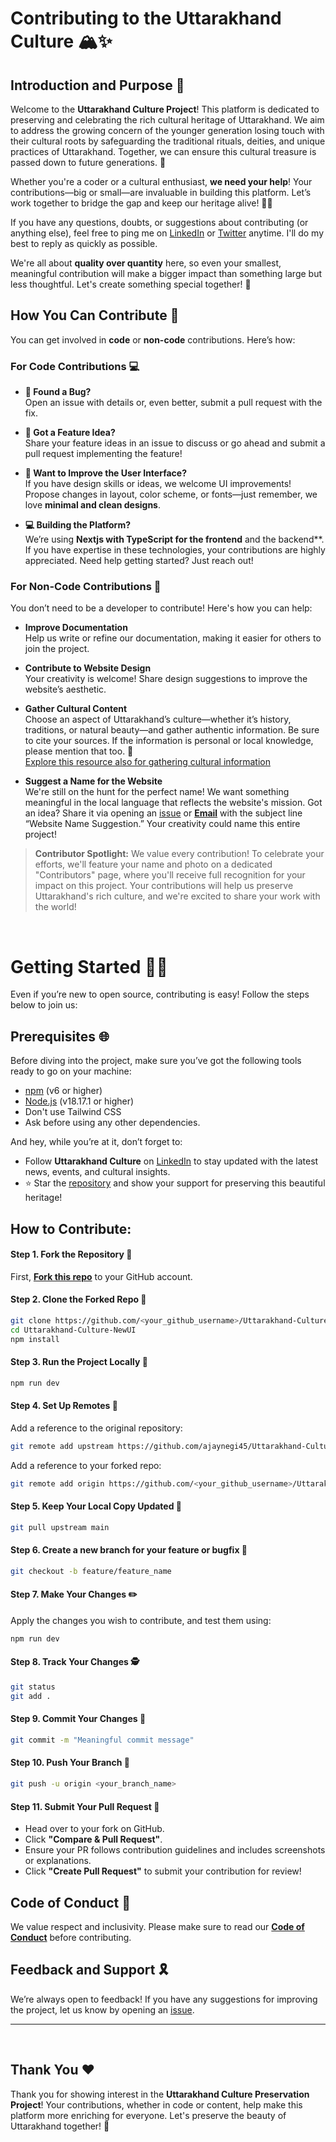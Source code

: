 # Contributing to the Uttarakhand Culture 🏔️✨

## Introduction and Purpose 🌟

Welcome to the **Uttarakhand Culture Project**! This platform is dedicated to preserving and celebrating the rich cultural heritage of Uttarakhand. We aim to address the growing concern of the younger generation losing touch with their cultural roots by safeguarding the traditional rituals, deities, and unique practices of Uttarakhand. Together, we can ensure this cultural treasure is passed down to future generations. 🌿

Whether you're a coder or a cultural enthusiast, **we need your help**! Your contributions—big or small—are invaluable in building this platform. Let’s work together to bridge the gap and keep our heritage alive! 🌱✨

If you have any questions, doubts, or suggestions about contributing (or anything else), feel free to ping me on [LinkedIn](https://www.linkedin.com/in/ajaynegi45/) or [Twitter](https://x.com/ajaynegi45) anytime. I'll do my best to reply as quickly as possible. 

We're all about **quality over quantity** here, so even your smallest, meaningful contribution will make a bigger impact than something large but less thoughtful. Let's create something special together! 🙌

## How You Can Contribute 👀

You can get involved in **code** or **non-code** contributions. Here’s how:

### For Code Contributions 💻

- **🐞 Found a Bug?**  
  Open an issue with details or, even better, submit a pull request with the fix.
  
- **🎉 Got a Feature Idea?**  
  Share your feature ideas in an issue to discuss or go ahead and submit a pull request implementing the feature!

- **💅 Want to Improve the User Interface?**  
  If you have design skills or ideas, we welcome UI improvements! Propose changes in layout, color scheme, or fonts—just remember, we love **minimal and clean designs**.

- **💻 Building the Platform?**  
  We’re using **Nextjs with TypeScript for the frontend** and the backend**. If you have expertise in these technologies, your contributions are highly appreciated. Need help getting started? Just reach out!

### For Non-Code Contributions 📄

You don’t need to be a developer to contribute! Here's how you can help:

- **Improve Documentation**  
  Help us write or refine our documentation, making it easier for others to join the project.

- **Contribute to Website Design**  
  Your creativity is welcome! Share design suggestions to improve the website’s aesthetic.

- **Gather Cultural Content**  
  Choose an aspect of Uttarakhand’s culture—whether it’s history, traditions, or natural beauty—and gather authentic information. Be sure to cite your sources. If the information is personal or local knowledge, please mention that too. 📝  
  <a href="https://ajaynegi.notion.site/Resources-f92bcb910d0544a1a8db50cc3ef79cfe" target="_blank">Explore this resource also for gathering cultural information</a>


- **Suggest a Name for the Website**  
  We're still on the hunt for the perfect name! We want something meaningful in the local language that reflects the website's mission. Got an idea? Share it via opening an [issue](https://github.com/ajaynegi45/Uttarakhand-Culture-NewUI/issues/new?assignees=&labels=status%3A+awaiting+triage&projects=&template=feature_request.yml&title=%5BFEATURE%5D+%3Cbrief+description%3E) or **[Email](mailto:codiescoder@gmail.com)** with the subject line “Website Name Suggestion.” Your creativity could name this entire project!

> **Contributor Spotlight:** We value every contribution! To celebrate your efforts, we'll feature your name and photo on a dedicated "Contributors" page, where you'll receive full recognition for your impact on this project. Your contributions will help us preserve Uttarakhand's rich culture, and we're excited to share your work with the world!

<br/>

# Getting Started ✍🏻

Even if you’re new to open source, contributing is easy! Follow the steps below to join us:

## Prerequisites 🌐

Before diving into the project, make sure you’ve got the following tools ready to go on your machine:

- [npm](https://www.npmjs.com/) (v6 or higher)
- [Node.js](https://nodejs.org/) (v18.17.1 or higher)
- Don't use Tailwind CSS
- Ask before using any other dependencies.

And hey, while you’re at it, don’t forget to:

- Follow **Uttarakhand Culture** on [LinkedIn](https://www.linkedin.com/company/uttarakhandculture) to stay updated with the latest news, events, and cultural insights.
- ⭐ Star the [repository](https://github.com/ajaynegi45/Uttarakhand-Culture-NewUI) and show your support for preserving this beautiful heritage!

  
## How to Contribute:

#### Step 1. Fork the Repository 🍴

First, **[Fork this repo](https://github.com/ajaynegi45/Uttarakhand-Culture-Preservation-Project.git)** to your GitHub account.

#### Step 2. Clone the Forked Repo 💾

```bash
git clone https://github.com/<your_github_username>/Uttarakhand-Culture-NewUI.git
cd Uttarakhand-Culture-NewUI
npm install
```

#### Step 3. Run the Project Locally 🚀

```bash
npm run dev
```

#### Step 4. Set Up Remotes 🔄

Add a reference to the original repository:
```bash
git remote add upstream https://github.com/ajaynegi45/Uttarakhand-Culture-NewUI.git
```

Add a reference to your forked repo:
```bash
git remote add origin https://github.com/<your_github_username>/Uttarakhand-Culture-NewUI.git
```

#### Step 5. Keep Your Local Copy Updated 🔄

```bash
git pull upstream main
```

#### Step 6. Create a new branch for your feature or bugfix 🌿

```bash
git checkout -b feature/feature_name
```

#### Step 7. Make Your Changes ✏️

Apply the changes you wish to contribute, and test them using:
```bash
npm run dev
```

#### Step 8. Track Your Changes 🕵️

```bash
git status
git add .
```

#### Step 9. Commit Your Changes 💬

```bash
git commit -m "Meaningful commit message"
```

#### Step 10. Push Your Branch 🚀

```bash
git push -u origin <your_branch_name>
```

#### Step 11. Submit Your Pull Request 🔄

- Head over to your fork on GitHub.
- Click **"Compare & Pull Request"**.
- Ensure your PR follows contribution guidelines and includes screenshots or explanations.
- Click **"Create Pull Request"** to submit your contribution for review!

## Code of Conduct 📃

We value respect and inclusivity. Please make sure to read our **[Code of Conduct](https://github.com/ajaynegi45/Uttarakhand-Culture-NewUI/blob/main/code_of_conduct.md)** before contributing.

## Feedback and Support 🎗️

We’re always open to feedback! If you have any suggestions for improving the project, let us know by opening an [issue](https://github.com/ajaynegi45/Uttarakhand-Culture-NewUI/issues/new/choose).

---
<br/>

## Thank You ❤️

Thank you for showing interest in the **Uttarakhand Culture Preservation Project**! Your contributions, whether in code or content, help make this platform more enriching for everyone. Let's preserve the beauty of Uttarakhand together! 🌄 
